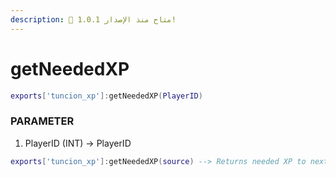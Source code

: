 ```yaml
---
description: 🔧 متاح منذ الإصدار 1.0.1!
---
```


# getNeededXP

```lua title="Export Syntax"
exports['tuncion_xp']:getNeededXP(PlayerID)
```

### PARAMETER

1. PlayerID <span className="color-blue">(INT)</span> <span className="color-orange">-> PlayerID</span>

```lua
exports['tuncion_xp']:getNeededXP(source) --> Returns needed XP to next rank e.g. 5XP
```